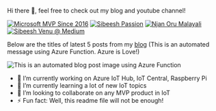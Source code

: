 Hi there 👋, feel free to check out my blog and youtube channel!

<a href="https://mvp.microsoft.com/en-us/PublicProfile/5001828">![Microsoft MVP Since 2016](https://github.com/SibeeshVenu/sibeeshvenu/blob/master/images/MVP_Logo_Horizontal.png)</a>
<a href="https://sibeeshpassion.com/">![Sibeesh Passion](https://github.com/SibeeshVenu/sibeeshvenu/blob/master/images/sibeeshpassion.png)</a>
<a href="https://youtube.com/njanorumalayali">![Njan Oru Malayali](https://github.com/SibeeshVenu/sibeeshvenu/blob/master/images/njanorumalayali.jpg)</a>
<a href="https://medium.com/@sibeeshvenu">![Sibeesh Venu @ Medium](https://github.com/SibeeshVenu/sibeeshvenu/blob/master/images/medium.png)</a>

Below are the titles of latest 5 posts from my <a target="_blank" href="https://sibeeshpassion.com/">blog</a> (This is an automated message using Azure Function. Azure is Love!)

![This is an automated blog post image using Azure Function](https://storageaccountsibee99d5.blob.core.windows.net/github/latestpost.png)

- 🔭 I’m currently working on Azure IoT Hub, IoT Central, Raspberry Pi 
- 🌱 I’m currently learning a lot of new IoT topics
- 👯 I’m looking to collaborate on any MVP product in IoT
- ⚡ Fun fact: Well, this readme file will not be enough!

